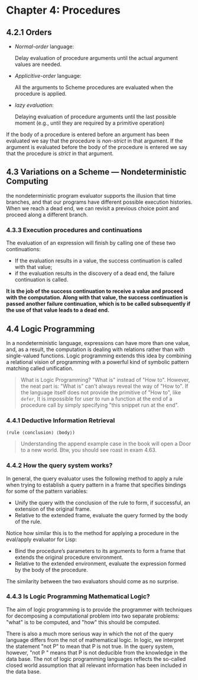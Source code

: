 # Chapter 4: Procedures

## 4.2.1 Orders

- _Normal-order_ language:

  Delay evaluation of procedure arguments until the actual argument values are needed.

- _Applicitive-order_ language:

  All the arguments to Scheme procedures are evaluated when the procedure is applied.

- _lazy evaluation_:

  Delaying evaluation of procedure arguments until the last possible moment (e.g., until they are required by a primitive operation)

If the body of a procedure is entered before an argument has been evaluated we say that the procedure is _non-strict_ in that argument. If the argument is evaluated before the body of the procedure is entered we say that the procedure is _strict_ in that argument.

## 4.3 Variations on a Scheme — Nondeterministic Computing

the nondeterministic program evaluator supports the illusion that time branches, and that our programs have different possible execution histories. When we reach a dead end, we can revisit a previous choice point and proceed along a different branch.

### 4.3.3 Execution procedures and continuations

The evaluation of an expression will finish by calling one of these two continuations:

- If the evaluation results in a value, the success continuation is called with that value;
- if the evaluation results in the discovery of a dead end, the failure continuation is called.

**It is the job of the success continuation to receive a value and proceed with the computation. Along with that value, the success continuation is passed another failure continuation, which is to be called subsequently if the use of that value leads to a dead end.**

## 4.4 Logic Programming

In a nondeterministic language, expressions can have more than one value, and, as a result, the computation is dealing with relations rather than with single-valued functions. Logic programming extends this idea by combining a relational vision of programming with a powerful kind of symbolic pattern matching called unification.

> What is Logic Programming? "What is" instead of "How to". However, the neat part is: "What is" can't always reveal the way of "How to". If the language itself does not provide the primitive of "How to", like `defer`, It is impossible for user to run a function at the end of a procedure call by simply specifying "this snippet run at the end".

### 4.4.1 Deductive Information Retrieval

`(rule ⟨conclusion⟩ ⟨body⟩)`

> Understanding the append example case in the book will open a Door to a new world. Btw, you should see roast in exam 4.63.

### 4.4.2 How the query system works?

In general, the query evaluator uses the following method to apply a rule when trying to establish a query pattern in a frame that specifies bindings for some of the pattern variables:

- Unify the query with the conclusion of the rule to form, if successful, an extension of the original frame.
- Relative to the extended frame, evaluate the query formed by the body of the rule.

Notice how similar this is to the method for applying a procedure in the eval/apply evaluator for Lisp:

- Bind the procedure’s parameters to its arguments to form a frame that extends the original procedure environment.
- Relative to the extended environment, evaluate the expression formed by the body of the procedure.

The similarity between the two evaluators should come as no surprise.

### 4.4.3 Is Logic Programming Mathematical Logic?

The aim of logic programming is to provide the programmer with techniques for decomposing a computational problem into two separate problems: "what" is to be computed, and "how" this should be computed.

There is also a much more serious way in which the not of the query language differs from the not of mathematical logic. In logic, we interpret the statement "not P" to mean that P is not true. In the query system, however, "not P " means that P is not deducible from the knowledge in the data base. The not of logic programming languages reflects the so-called closed world assumption that all relevant information has been included in the data base.
